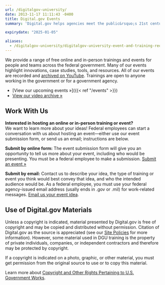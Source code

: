 ```yaml
---
url: /digitalgov-university/
date: 2013-11-17 11:11:43 -0400
title: Digital.gov Events
summary: 'Digital.gov helps agencies meet the public&rsquo;s 21st century digital expectations by providing a platform for federal agencies to share innovations, offer case-studies, host summits and workshops, and connect with each other.'

expirydate: "2025-01-05"

aliases:
  - /digitalgov-university/digitalgov-university-event-and-training-request-form/
---
```


We provide a range of free online and in-person trainings and events for people and teams across the federal government. Many of our events highlight innovations, case studies, tools, and resources. All of our events are recorded and [archived on YouTube](https://youtube.com/@DigitalGov). Trainings are open to anyone working in the government or for a government agency.

- [View our upcoming events »]({{< ref "/events" >}})
- [View our video archive »](https://youtube.com/@DigitalGov)

## Work With Us

**Interested in hosting an online or in-person training or event?**<br />
We want to learn more about your ideas! Federal employees can start a conversation with us about hosting an event&mdash;either use our event submission form, or send us an email; instructions are below.

**Submit by online form:** The event submission form will give you an opportunity to tell us more about your event, including who would be presenting. You must be a federal employee to make a submission. [Submit an event »](https://feedback.gsa.gov/jfe/form/SV_1MS3YC4dieV8WQm)

**Submit by email:** Contact us to describe your idea, the type of training or event you think would best convey that idea, and who the intended audience would be. As a federal employee, you must use your federal agency-issued email address (usally ends in .gov or .mil) for work-related messages. [Email us your event idea](mailto:digitalgov@gsa.gov?subject=Event%20Training%20Idea).

## Use of Digital.gov Materials

Unless a copyright is indicated, material presented by Digital.gov is free of copyright and may be copied and distributed without permission. Citation of Digital.gov as the source is appreciated (see our [Site Policies](https://digital.gov/policies/) for more information). However, some material used in DGU training is the property of private individuals, companies, or independent contractors and therefore may be protected by copyright.

If a copyright is indicated on a photo, graphic, or other material, you must get permission from the original source to use or to copy this material.

Learn more about [Copyright and Other Rights Pertaining to U.S. Government Works](http://www.usa.gov/copyright.shtml).
